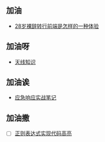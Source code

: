 ## 加油  

- [28岁裸辞转行前端是怎样的一种体验](https://segmentfault.com/a/1190000019105621)  

## 加油呀  

- [天线知识](http://www.antenna-theory.com/m/index.php)  

## 加油诶  

- [应急响应实战笔记](https://bypass007.github.io/Emergency-Response-Notes/)  

## 加油撒  

- [ ] [正则表达式实现代码高亮](https://www.jb51.net/article/50089.htm)
